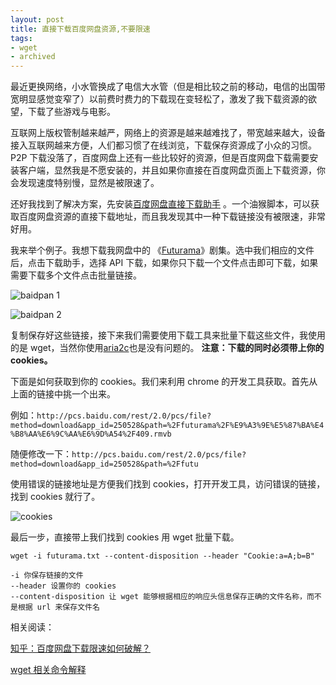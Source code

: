 ```yaml
---
layout: post
title: 直接下载百度网盘资源,不要限速
tags:
- wget
- archived
---
```


最近更换网络，小水管换成了电信大水管（但是相比较之前的移动，电信的出国带宽明显感觉变窄了）以前费时费力的下载现在变轻松了，激发了我下载资源的欲望，下载了些游戏与电影。

互联网上版权管制越来越严，网络上的资源是越来越难找了，带宽越来越大，设备接入互联网越来方便，人们都习惯了在线浏览，下载保存资源成了小众的习惯。P2P 下载没落了，百度网盘上还有一些比较好的资源，但是百度网盘下载需要安装客户端，显然我是不愿安装的，并且如果你直接在百度网盘页面上下载资源，你会发现速度特别慢，显然是被限速了。

还好我找到了解决方案，先安装[百度网盘直接下载助手](https://greasyfork.org/zh-CN/scripts/23635-%E7%99%BE%E5%BA%A6%E7%BD%91%E7%9B%98%E7%9B%B4%E6%8E%A5%E4%B8%8B%E8%BD%BD%E5%8A%A9%E6%89%8B) 。一个油猴脚本，可以获取百度网盘资源的直接下载地址，而且我发现其中一种下载链接没有被限速，非常好用。

我来举个例子。我想下载我网盘中的 《[Futurama](https://movie.douban.com/subject_search?search_text=Futurama)》剧集。选中我们相应的文件后，点击下载助手，选择 API 下载，如果你只下载一个文件点击即可下载，如果需要下载多个文件点击批量链接。

![baidpan 1](https://f.xavierskip.com/i/bc1a8160b181aa76cb9a25743c913fa4fb57d7b60e667e005d772fed63bd2e24.jpg)

![baidpan 2](https://f.xavierskip.com/i/7fed0d4202aa0c53e4a3f1ffbede2f61e510d2c608e6c083b2e6e2e2e3b4c9b9.jpg)

复制保存好这些链接，接下来我们需要使用下载工具来批量下载这些文件，我使用的是 wget，当然你使用[aria2c](https://aria2.github.io/manual/en/html/index.html)也是没有问题的。 __注意：下载的同时必须带上你的 cookies。__

下面是如何获取到你的 cookies。我们来利用 chrome 的开发工具获取。首先从上面的链接中挑一个出来。

例如：`http://pcs.baidu.com/rest/2.0/pcs/file?method=download&app_id=250528&path=%2Ffuturama%2F%E9%A3%9E%E5%87%BA%E4%B8%AA%E6%9C%AA%E6%9D%A54%2F409.rmvb`

随便修改一下：`http://pcs.baidu.com/rest/2.0/pcs/file?method=download&app_id=250528&path=%2Ffutu`

使用错误的链接地址是方便我们找到 cookies，打开开发工具，访问错误的链接，找到 cookies 就行了。

![cookies](https://f.xavierskip.com/i/9750bf6dbe3e335328d2ef9a743ea27dbea4a350051b26b8a898e244d0d1e816.jpg)

最后一步，直接带上我们找到 cookies 用 wget 批量下载。

	wget -i futurama.txt --content-disposition --header "Cookie:a=A;b=B"
	
	-i 你保存链接的文件
	--header 设置你的 cookies
	--content-disposition 让 wget 能够根据相应的响应头信息保存正确的文件名称，而不是根据 url 来保存文件名
	

相关阅读：

[知乎：百度网盘下载限速如何破解？](https://www.zhihu.com/question/28333225)

[wget 相关命令解释](https://www.gnu.org/software/wget/manual/html_node/HTTP-Options.html)


